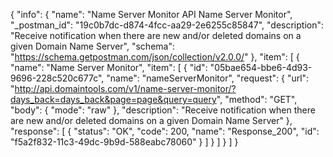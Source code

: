{
  "info": {
    "name": "Name Server Monitor API Name Server Monitor",
    "_postman_id": "19c0b7dc-d874-4fcc-aa29-2e6255c85847",
    "description": "Receive notification when there are new and/or deleted domains on a given Domain Name Server",
    "schema": "https://schema.getpostman.com/json/collection/v2.0.0/"
  },
  "item": [
    {
      "name": "Name Server Monitor",
      "item": [
        {
          "id": "05bae654-bbe6-4d93-9696-228c520c677c",
          "name": "nameServerMonitor",
          "request": {
            "url": "http://api.domaintools.com/v1/name-server-monitor/?days_back=days_back&page=page&query=query",
            "method": "GET",
            "body": {
              "mode": "raw"
            },
            "description": "Receive notification when there are new and/or deleted domains on a given Domain Name Server"
          },
          "response": [
            {
              "status": "OK",
              "code": 200,
              "name": "Response_200",
              "id": "f5a2f832-11c3-49dc-9b9d-588eabc78060"
            }
          ]
        }
      ]
    }
  ]
}